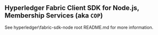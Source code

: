 ## Hyperledger Fabric Client SDK for Node.js, Membership Services (aka `COP`)

See hyperledger\fabric-sdk-node root README.md for more information.